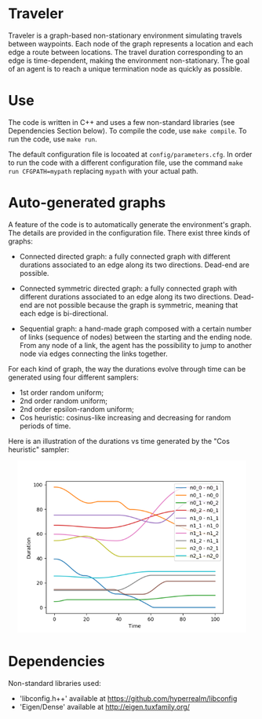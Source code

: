 # Traveler

Traveler is a graph-based non-stationary environment simulating travels between waypoints. Each node of the graph represents a location and each edge a route between locations. The travel duration corresponding to an edge is time-dependent, making the environment non-stationary. The goal of an agent is to reach a unique termination node as quickly as possible.

# Use

The code is written in C++ and uses a few non-standard libraries (see Dependencies Section below).
To compile the code, use `make compile`.
To run the code, use `make run`.

The default configuration file is locoated at `config/parameters.cfg`. In order to run the code with a different configuration file, use the command `make run CFGPATH=mypath` replacing `mypath` with your actual path.

# Auto-generated graphs

A feature of the code is to automatically generate the environment's graph. The details are provided in the configuration file. There exist three kinds of graphs:

- Connected directed graph: a fully connected graph with different durations associated to an edge along its two directions. Dead-end are possible.

- Connected symmetric directed graph: a fully connected graph with different durations associated to an edge along its two directions. Dead-end are not possible because the graph is symmetric, meaning that each edge is bi-directional.

- Sequential graph: a hand-made graph composed with a certain number of links (sequence of nodes) between the starting and the ending node. From any node of a link, the agent has the possibility to jump to another node via edges connecting the links together.

For each kind of graph, the way the durations evolve through time can be generated using four different samplers:

- 1st order random uniform;
- 2nd order random uniform;
- 2nd order epsilon-random uniform;
- Cos heuristic: cosinus-like increasing and decreasing for random periods of time.

Here is an illustration of the durations vs time generated by the "Cos heuristic" sampler:
<p align="center">
	<img height="350" width="auto" src="plot/duration_vs_time.png">
</p>

# Dependencies

Non-standard libraries used:
- 'libconfig.h++' available at https://github.com/hyperrealm/libconfig
- 'Eigen/Dense' available at http://eigen.tuxfamily.org/

